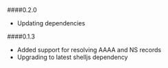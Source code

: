 ####0.2.0
 - Updating dependencies

####0.1.3
 - Added support for resolving AAAA and NS records
 - Upgrading to latest shelljs dependency
